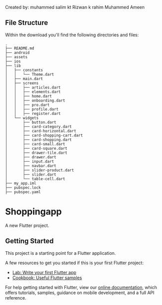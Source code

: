 Created by:
  muhammed salim kt
  Rizwan k rahim
  Muhammed Ameen
## File Structure
Within the download you'll find the following directories and files:

```
.
├── README.md
├── android
├── assets
├── ios
├── lib
│   ├── constants
│   │   └── Theme.dart
│   ├── main.dart
│   ├── screens
│   │   ├── articles.dart
│   │   ├── elements.dart
│   │   ├── home.dart
│   │   ├── onboarding.dart
│   │   ├── pro.dart
│   │   ├── profile.dart
│   │   ├── register.dart
│   └── widgets
│       ├── button.dart
│       ├── card-category.dart
│       ├── card-horizontal.dart
│       ├── card-shopping-cart.dart
│       ├── card-shopping.dart
│       ├── card-small.dart
│       ├── card-square.dart
│       ├── drawer-tile.dart
│       ├── drawer.dart
│       ├── input.dart
│       ├── navbar.dart
│       ├── slider-product.dart
│       ├── slider.dart
│       └── table-cell.dart
├── my_app.iml
├── pubspec.lock
├── pubspec.yaml
```
# Shoppingapp

A new Flutter project.

## Getting Started

This project is a starting point for a Flutter application.

A few resources to get you started if this is your first Flutter project:

- [Lab: Write your first Flutter app](https://flutter.dev/docs/get-started/codelab)
- [Cookbook: Useful Flutter samples](https://flutter.dev/docs/cookbook)

For help getting started with Flutter, view our
[online documentation](https://flutter.dev/docs), which offers tutorials,
samples, guidance on mobile development, and a full API reference.

